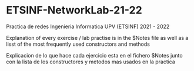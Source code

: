 # ETSINF-NetworkLab-21-22
Practica de redes Ingenieria Informatica UPV (ETSINF) 2021 - 2022

Explanation of every exercise / lab practise is in the $Notes file as well as a lisst of the most frequently used constructors and methods

Explicacion de lo que hace cada ejercicio esta en el fichero $Notes junto con la lista de los constructores y metodos mas usados en la practica
